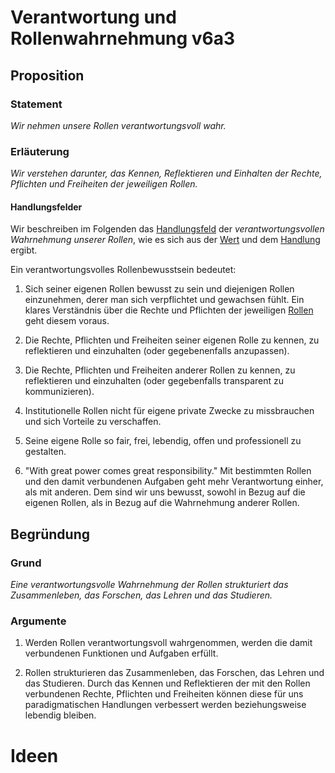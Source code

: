 ﻿<!---
   NAME - The NAME of this project is:
ethos

  FILE - The FILENAME of the current file is:
/v6a3.md

  CREATION - This project was CREATED on:
2017-01-28-16:15:00 UTC

  MODIFICATION - This project was last MODIFIED on:
2017-01-28-16:15:00 UTC

  VERSION - The current VERSION of this project is:
<git-commit-hash>-2017-01-28-16:15:00 UTC

  CREATOR(S) - This project was CREATED by:
Michael Czechowski, Martin Maga

  CONTACT - You can CONTACT the creator(s) or developer(s) of this project at:
E-Mail: mail@martinmaga.de

  COPYRIGHT - The COPYRIGHT holder of this project is:
COPYRIGHT (c) 2016 Martin Maga

  LICENSE - This project is LICENSED under the following license:
Martin Maga 2016 CC BY-SA 4.0 https://creativecommons.org

  SUBFILE – This is a SUBFILE! For more INFORMATION on this project go to:
/README.md
--->
# Verantwortung und Rollenwahrnehmung v6a3
## Proposition
### Statement
*Wir nehmen unsere Rollen verantwortungsvoll wahr.*

### Erläuterung
*Wir verstehen darunter, das Kennen, Reflektieren und Einhalten der Rechte, Pflichten und Freiheiten der jeweiligen Rollen.*

#### Handlungsfelder
Wir beschreiben im Folgenden das [Handlungsfeld](../synopsis/reasons.md) der *verantwortungsvollen Wahrnehmung unserer Rollen*, wie es sich aus der [Wert](../values/vi_value.md) und dem [Handlung](../actions/ai_action.md) ergibt.

Ein verantwortungsvolles Rollenbewusstsein bedeutet:

1. Sich seiner eigenen Rollen bewusst zu sein und diejenigen Rollen einzunehmen, derer man sich verpflichtet und gewachsen fühlt. Ein klares Verständnis über die Rechte und Pflichten der jeweiligen [Rollen](../actions/a3_roles.md) geht diesem voraus.

2. Die Rechte, Pflichten und Freiheiten seiner eigenen Rolle zu kennen, zu reflektieren und einzuhalten (oder gegebenenfalls anzupassen).

3. Die Rechte, Pflichten und Freiheiten anderer Rollen zu kennen, zu reflektieren und einzuhalten (oder gegebenfalls transparent zu kommunizieren).

3. Institutionelle Rollen nicht für eigene private Zwecke zu missbrauchen und sich Vorteile zu verschaffen.

4. Seine eigene Rolle so fair, frei, lebendig, offen und professionell zu gestalten.

5. "With great power comes great responsibility." Mit bestimmten Rollen und den damit verbundenen Aufgaben geht mehr Verantwortung einher, als mit anderen. Dem sind wir uns bewusst, sowohl in Bezug auf die eigenen Rollen, als in Bezug auf die Wahrnehmung anderer Rollen.


## Begründung
### Grund
*Eine verantwortungsvolle Wahrnehmung der Rollen strukturiert das Zusammenleben, das Forschen, das Lehren und das Studieren.*

### Argumente
1. Werden Rollen verantwortungsvoll wahrgenommen, werden die damit verbundenen Funktionen und Aufgaben erfüllt.

2. Rollen strukturieren das Zusammenleben, das Forschen, das Lehren und das Studieren. Durch das Kennen und Reflektieren der mit den Rollen verbundenen Rechte, Pflichten und Freiheiten können diese für uns paradigmatischen Handlungen verbessert werden beziehungsweise lebendig bleiben.

# Ideen
